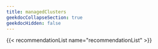 ```yaml
---
title: managedClusters
geekdocCollapseSection: true
geekdocHidden: false
---
```


{{< recommendationList name="recommendationList" >}}
